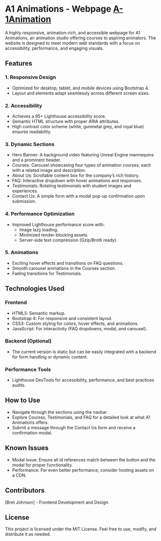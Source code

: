 # A1 Animations - Webpage [A-1Animation](https://bretjohnson1.github.io/Animation_Website/)
A highly responsive, animation-rich, and accessible webpage for A1 Animations, an animation studio offering courses to aspiring animators. The website is designed to meet modern web standards with a focus on accessibility, performance, and engaging visuals.

## Features
### 1. Responsive Design
* Optimized for desktop, tablet, and mobile devices using Bootstrap 4.
* Layout and elements adapt seamlessly across different screen sizes.

### 2. Accessibility
* Achieves a 95+ Lighthouse accessibility score.
* Semantic HTML structure with proper ARIA attributes.
* High contrast color scheme (white, gunmetal grey, and royal blue) ensures readability.

### 3. Dynamic Sections
* Hero Banner: A background video featuring Unreal Engine mannequins and a prominent header.
* Courses: Carousel showcasing four types of animation courses, each with a related image and description.
* About Us: Scrollable content box for the company’s rich history.
* FAQ: Interactive dropdown with hover animations and responses.
* Testimonials: Rotating testimonials with student images and experiences.
* Contact Us: A simple form with a modal pop-up confirmation upon submission.

### 4. Performance Optimization
* Improved Lighthouse performance score with:
    * Image lazy loading.
    * Minimized render-blocking assets.
    * Server-side text compression (Gzip/Brotli ready).

### 5. Animations
* Exciting hover effects and transitions on FAQ questions.
* Smooth carousel animations in the Courses section.
* Fading transitions for Testimonials.

## Technologies Used

### Frontend
* HTML5: Semantic markup.
* Bootstrap 4: For responsive and consistent layout.
* CSS3: Custom styling for colors, hover effects, and animations.
* JavaScript: For interactivity (FAQ dropdowns, modal, and carousel).

### Backend (Optional)
* The current version is static but can be easily integrated with a backend for form handling or dynamic content.

### Performance Tools
* Lighthouse DevTools for accessibility, performance, and best practices audits.

## How to Use
* Navigate through the sections using the navbar.
* Explore Courses, Testimonials, and FAQ for a detailed look at what A1 Animations offers.
* Submit a message through the Contact Us form and receive a confirmation modal.

## Known Issues
* Modal Issue: Ensure all id references match between the button and the modal for proper functionality.
* Performance: For even better performance, consider hosting assets on a CDN.

## Contributors
[Bret Johnson] - Frontend Development and Design

## License
This project is licensed under the MIT License. Feel free to use, modify, and distribute it as needed.
